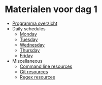 # Materialen voor dag 1

* [Programma overzicht](programma_dag1.md)
* Daily schedules
	* [Monday](week_1_day_1_plan.md)
	* [Tuesday](week_1_day_2_plan.md)
	* [Wednesday](week_1_day_3_plan.md)
	* [Thursday](week_1_day_4_plan.md)
	* [Friday](week_1_day_5_plan.md)
* Miscellaneous
	* [Command line resources](command-line_resources.md) 
	* [Git resources](git_resources.md)
	* [Regex resources](regex_resources.md)
